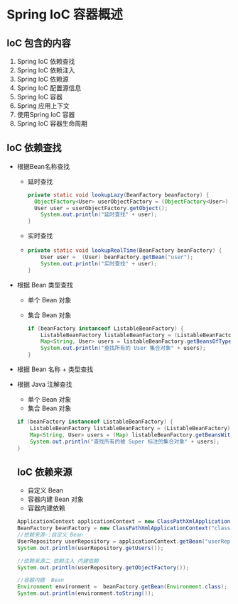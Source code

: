 # Spring IoC 容器概述

## IoC 包含的内容

1. Spring IoC 依赖查找
2. Spring IoC 依赖注入
3. Spring IoC 依赖源
4. Spring IoC 配置源信息
5. Spring IoC 容器
6. Spring 应用上下文
7. 使用Spring IoC 容器
8. Spring IoC 容器生命周期

## IoC 依赖查找

- 根据Bean名称查找
  - 延时查找
  
    ```java
    private static void lookupLazy(BeanFactory beanFactory) {
      ObjectFactory<User> userObjectFactory = (ObjectFactory<User>) beanFactory.getBean("objectFactory");
      User user = userObjectFactory.getObject();
        System.out.println("延时查找" + user);
    }
    ```
  
  - 实时查找
  
  - ```java
    private static void lookupRealTime(BeanFactory beanFactory) {
        User user =  (User) beanFactory.getBean("user");
        System.out.println("实时查找" + user);
    }
    ```
  
- 根据 Bean 类型查找
  - 单个 Bean 对象
  
  - 集合 Bean 对象
  
    ```java
    if (beanFactory instanceof ListableBeanFactory) {
        ListableBeanFactory listableBeanFactory = (ListableBeanFactory) beanFactory;
        Map<String, User> users = listableBeanFactory.getBeansOfType(User.class);
        System.out.println("查找所有的 User 集合对象" + users);
    }
    ```
  
    
  
- 根据 Bean 名称 + 类型查找

- 根据 Java 注解查找
  - 单个 Bean 对象
  - 集合 Bean 对象 
  
  ```java
  if (beanFactory instanceof ListableBeanFactory) {
      ListableBeanFactory listableBeanFactory = (ListableBeanFactory) beanFactory;
      Map<String, User> users = (Map) listableBeanFactory.getBeansWithAnnotation(Super.class);
      System.out.println("查找所有的被 Super 标注的集合对象" + users);
  }
  ```
  
  ## IoC 依赖来源
  
  - 自定义 Bean
  - 容器内建 Bean 对象
  - 容器内建依赖
  
  ```java
  ApplicationContext applicationContext = new ClassPathXmlApplicationContext("classpath:/META-INF/dependency-injection-context.xml");
  BeanFactory beanFactory = new ClassPathXmlApplicationContext("classpath:/META-INF/dependency-injection-context.xml");
  //依赖来源-:自定义 Bean
  UserRepository userRepository = applicationContext.getBean("userRepository", UserRepository.class);
  System.out.println(userRepository.getUsers());
  
  //依赖来源二 依赖注入 内建依赖
  System.out.println(userRepository.getObjectFactory());
  
  //容器内建  Bean
  Environment environment =  beanFactory.getBean(Environment.class);
  System.out.println(environment.toString());
  ```